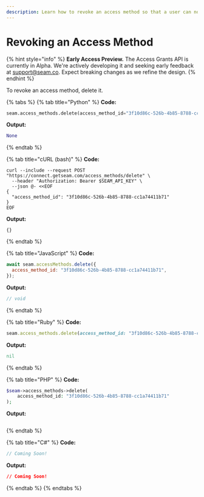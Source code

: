 ```yaml
---
description: Learn how to revoke an access method so that a user can no longer use it.
---
```


# Revoking an Access Method

{% hint style="info" %}
**Early Access Preview.** The Access Grants API is currently in Alpha. We're actively developing it and seeking early feedback at [support@seam.co](mailto:support@seam.co). Expect breaking changes as we refine the design.
{% endhint %}

To revoke an access method, delete it.

{% tabs %}
{% tab title="Python" %}
**Code:**

```python
seam.access_methods.delete(access_method_id="3f10d86c-526b-4b85-8788-cc1a74411b71")
```

**Output:**

```python
None
```
{% endtab %}

{% tab title="cURL (bash)" %}
**Code:**

```curl
curl --include --request POST "https://connect.getseam.com/access_methods/delete" \
  --header "Authorization: Bearer $SEAM_API_KEY" \
  --json @- <<EOF
{
  "access_method_id": "3f10d86c-526b-4b85-8788-cc1a74411b71"
}
EOF
```

**Output:**

```curl
{}
```
{% endtab %}

{% tab title="JavaScript" %}
**Code:**

```javascript
await seam.accessMethods.delete({
  access_method_id: "3f10d86c-526b-4b85-8788-cc1a74411b71",
});
```

**Output:**

```javascript
// void
```
{% endtab %}

{% tab title="Ruby" %}
**Code:**

```ruby
seam.access_methods.delete(access_method_id: "3f10d86c-526b-4b85-8788-cc1a74411b71")
```

**Output:**

```ruby
nil
```
{% endtab %}

{% tab title="PHP" %}
**Code:**

```php
$seam->access_methods->delete(
    access_method_id: "3f10d86c-526b-4b85-8788-cc1a74411b71"
);
```

**Output:**

```php
```
{% endtab %}

{% tab title="C#" %}
**Code:**

```csharp
// Coming Soon!
```

**Output:**

```json
// Coming Soon!
```
{% endtab %}
{% endtabs %}
